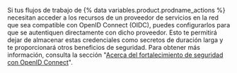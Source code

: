 
Si tus flujos de trabajo de {% data variables.product.prodname_actions %} necesitan acceder a los recursos de un proveedor de servicios en la red que sea compatible con OpenID Connect (OIDC), puedes configurarlos para que se autentiquen directamente con dicho proveedor. Esto te permitirá dejar de almacenar estas credenciales como secretos de duración larga y te proporcionará otros beneficios de seguridad. Para obtener más información, consulta la sección "[Acerca del fortalecimiento de seguridad con OpenID Connect](/actions/deployment/security-hardening-your-deployments/about-security-hardening-with-openid-connect)".
